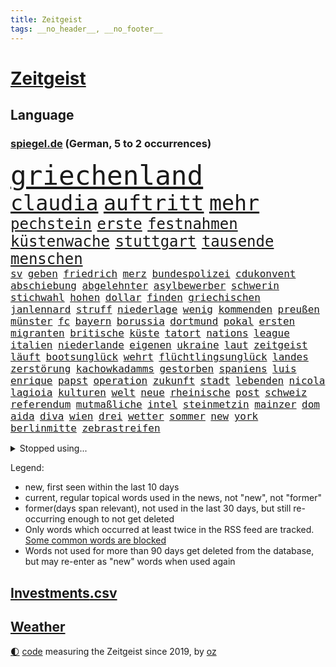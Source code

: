 ```yaml
---
title: Zeitgeist
tags: __no_header__, __no_footer__
---
```


# [Zeitgeist](https://oliz.io/zeitgeist/)

## Language

<h3><a href="https://www.spiegel.de" target="_blank">spiegel.de</a> (German, 5 to 2 occurrences)</h3>
<p style="font-family:monospace">
<span style="font-size:32pt"><a href="news_links.html#griechenland" class="current">griechenland</a></span>
<br>
<span style="font-size:25pt"><a href="news_links.html#claudia" class="current">claudia</a></span>
<span style="font-size:25pt"><a href="news_links.html#auftritt" class="current">auftritt</a></span>
<span style="font-size:25pt"><a href="news_links.html#mehr" class="current">mehr</a></span>
<br>
<span style="font-size:18pt"><a href="news_links.html#pechstein" class="new">pechstein</a></span>
<span style="font-size:18pt"><a href="news_links.html#erste" class="current">erste</a></span>
<span style="font-size:18pt"><a href="news_links.html#festnahmen" class="current">festnahmen</a></span>
<span style="font-size:18pt"><a href="news_links.html#küstenwache" class="current">küstenwache</a></span>
<span style="font-size:18pt"><a href="news_links.html#stuttgart" class="current">stuttgart</a></span>
<span style="font-size:18pt"><a href="news_links.html#tausende" class="current">tausende</a></span>
<span style="font-size:18pt"><a href="news_links.html#menschen" class="current">menschen</a></span>
<br>
<span style="font-size:12pt"><a href="news_links.html#sv" class="current">sv</a></span>
<span style="font-size:12pt"><a href="news_links.html#geben" class="current">geben</a></span>
<span style="font-size:12pt"><a href="news_links.html#friedrich" class="current">friedrich</a></span>
<span style="font-size:12pt"><a href="news_links.html#merz" class="current">merz</a></span>
<span style="font-size:12pt"><a href="news_links.html#bundespolizei" class="current">bundespolizei</a></span>
<span style="font-size:12pt"><a href="news_links.html#cdukonvent" class="new">cdukonvent</a></span>
<span style="font-size:12pt"><a href="news_links.html#abschiebung" class="current">abschiebung</a></span>
<span style="font-size:12pt"><a href="news_links.html#abgelehnter" class="new">abgelehnter</a></span>
<span style="font-size:12pt"><a href="news_links.html#asylbewerber" class="current">asylbewerber</a></span>
<span style="font-size:12pt"><a href="news_links.html#schwerin" class="current">schwerin</a></span>
<span style="font-size:12pt"><a href="news_links.html#stichwahl" class="current">stichwahl</a></span>
<span style="font-size:12pt"><a href="news_links.html#hohen" class="current">hohen</a></span>
<span style="font-size:12pt"><a href="news_links.html#dollar" class="current">dollar</a></span>
<span style="font-size:12pt"><a href="news_links.html#finden" class="current">finden</a></span>
<span style="font-size:12pt"><a href="news_links.html#griechischen" class="current">griechischen</a></span>
<span style="font-size:12pt"><a href="news_links.html#janlennard" class="current">janlennard</a></span>
<span style="font-size:12pt"><a href="news_links.html#struff" class="current">struff</a></span>
<span style="font-size:12pt"><a href="news_links.html#niederlage" class="current">niederlage</a></span>
<span style="font-size:12pt"><a href="news_links.html#wenig" class="current">wenig</a></span>
<span style="font-size:12pt"><a href="news_links.html#kommenden" class="current">kommenden</a></span>
<span style="font-size:12pt"><a href="news_links.html#preußen" class="new">preußen</a></span>
<span style="font-size:12pt"><a href="news_links.html#münster" class="current">münster</a></span>
<span style="font-size:12pt"><a href="news_links.html#fc" class="current">fc</a></span>
<span style="font-size:12pt"><a href="news_links.html#bayern" class="current">bayern</a></span>
<span style="font-size:12pt"><a href="news_links.html#borussia" class="current">borussia</a></span>
<span style="font-size:12pt"><a href="news_links.html#dortmund" class="current">dortmund</a></span>
<span style="font-size:12pt"><a href="news_links.html#pokal" class="current">pokal</a></span>
<span style="font-size:12pt"><a href="news_links.html#ersten" class="current">ersten</a></span>
<span style="font-size:12pt"><a href="news_links.html#migranten" class="current">migranten</a></span>
<span style="font-size:12pt"><a href="news_links.html#britische" class="current">britische</a></span>
<span style="font-size:12pt"><a href="news_links.html#küste" class="current">küste</a></span>
<span style="font-size:12pt"><a href="news_links.html#tatort" class="current">tatort</a></span>
<span style="font-size:12pt"><a href="news_links.html#nations" class="new">nations</a></span>
<span style="font-size:12pt"><a href="news_links.html#league" class="current">league</a></span>
<span style="font-size:12pt"><a href="news_links.html#italien" class="current">italien</a></span>
<span style="font-size:12pt"><a href="news_links.html#niederlande" class="current">niederlande</a></span>
<span style="font-size:12pt"><a href="news_links.html#eigenen" class="current">eigenen</a></span>
<span style="font-size:12pt"><a href="news_links.html#ukraine" class="current">ukraine</a></span>
<span style="font-size:12pt"><a href="news_links.html#laut" class="current">laut</a></span>
<span style="font-size:12pt"><a href="news_links.html#zeitgeist" class="new">zeitgeist</a></span>
<span style="font-size:12pt"><a href="news_links.html#läuft" class="current">läuft</a></span>
<span style="font-size:12pt"><a href="news_links.html#bootsunglück" class="current">bootsunglück</a></span>
<span style="font-size:12pt"><a href="news_links.html#wehrt" class="current">wehrt</a></span>
<span style="font-size:12pt"><a href="news_links.html#flüchtlingsunglück" class="new">flüchtlingsunglück</a></span>
<span style="font-size:12pt"><a href="news_links.html#landes" class="current">landes</a></span>
<span style="font-size:12pt"><a href="news_links.html#zerstörung" class="current">zerstörung</a></span>
<span style="font-size:12pt"><a href="news_links.html#kachowkadamms" class="current">kachowkadamms</a></span>
<span style="font-size:12pt"><a href="news_links.html#gestorben" class="current">gestorben</a></span>
<span style="font-size:12pt"><a href="news_links.html#spaniens" class="current">spaniens</a></span>
<span style="font-size:12pt"><a href="news_links.html#luis" class="current">luis</a></span>
<span style="font-size:12pt"><a href="news_links.html#enrique" class="new">enrique</a></span>
<span style="font-size:12pt"><a href="news_links.html#papst" class="current">papst</a></span>
<span style="font-size:12pt"><a href="news_links.html#operation" class="current">operation</a></span>
<span style="font-size:12pt"><a href="news_links.html#zukunft" class="current">zukunft</a></span>
<span style="font-size:12pt"><a href="news_links.html#stadt" class="current">stadt</a></span>
<span style="font-size:12pt"><a href="news_links.html#lebenden" class="current">lebenden</a></span>
<span style="font-size:12pt"><a href="news_links.html#nicola" class="current">nicola</a></span>
<span style="font-size:12pt"><a href="news_links.html#lagioia" class="new">lagioia</a></span>
<span style="font-size:12pt"><a href="news_links.html#kulturen" class="new">kulturen</a></span>
<span style="font-size:12pt"><a href="news_links.html#welt" class="current">welt</a></span>
<span style="font-size:12pt"><a href="news_links.html#neue" class="current">neue</a></span>
<span style="font-size:12pt"><a href="news_links.html#rheinische" class="current">rheinische</a></span>
<span style="font-size:12pt"><a href="news_links.html#post" class="current">post</a></span>
<span style="font-size:12pt"><a href="news_links.html#schweiz" class="current">schweiz</a></span>
<span style="font-size:12pt"><a href="news_links.html#referendum" class="current">referendum</a></span>
<span style="font-size:12pt"><a href="news_links.html#mutmaßliche" class="current">mutmaßliche</a></span>
<span style="font-size:12pt"><a href="news_links.html#intel" class="current">intel</a></span>
<span style="font-size:12pt"><a href="news_links.html#steinmetzin" class="new">steinmetzin</a></span>
<span style="font-size:12pt"><a href="news_links.html#mainzer" class="current">mainzer</a></span>
<span style="font-size:12pt"><a href="news_links.html#dom" class="current">dom</a></span>
<span style="font-size:12pt"><a href="news_links.html#aida" class="new">aida</a></span>
<span style="font-size:12pt"><a href="news_links.html#diva" class="new">diva</a></span>
<span style="font-size:12pt"><a href="news_links.html#wien" class="current">wien</a></span>
<span style="font-size:12pt"><a href="news_links.html#drei" class="current">drei</a></span>
<span style="font-size:12pt"><a href="news_links.html#wetter" class="current">wetter</a></span>
<span style="font-size:12pt"><a href="news_links.html#sommer" class="current">sommer</a></span>
<span style="font-size:12pt"><a href="news_links.html#new" class="current">new</a></span>
<span style="font-size:12pt"><a href="news_links.html#york" class="current">york</a></span>
<span style="font-size:12pt"><a href="news_links.html#berlinmitte" class="current">berlinmitte</a></span>
<span style="font-size:12pt"><a href="news_links.html#zebrastreifen" class="new">zebrastreifen</a></span>
</p>
<details>
<summary>Stopped using...</summary>
<p class="former" style="font-size:12pt">
worauf(970) investieren(969) myanmar(969) abstimmung(967) bewerber(967) geschrieben(967) umfeld(967) ließen(966) reduziert(966) schrieb(966) senat(966) 2016(965) beamte(965) florian(965) nigeria(965) angeklagter(964) debüt(964) einstigen(964) empörung(964) regel(964) verlängerung(964) arbeitete(963) keller(963) ausgeschlossen(962) bedeuten(962) beispielen(962) besonderen(962) bestellt(962) blockieren(962) co₂(962) finanziell(962) fleisch(962) geduld(962) geliefert(962) kolumnist(962) kraftvoll(962) positionen(962) preisen(962) bemüht(961) einstellen(961) fdpchef(961) hinweisen(961) klimawandels(961) teilnehmen(961) veranstaltung(961) verluste(961) gewissen(960) hervor(960) öffnen(960) favoriten(959) frust(959) innenministerium(959) persönlich(959) ton(959) verweigert(959) welle(959) argumente(958) bekanntesten(958) härter(958) kollaps(958) meldete(958) schwester(958) super(958) tausenden(958) weltkrieg(958) 10(957) kämpfer(957) schwangerschaft(957) tauchen(957) lastwagen(956) nahen(956) schuss(956) via(956) werke(956) zinsen(956) zählen(956) bekamen(955) fragt(955) gewinner(955) südafrika(955) verkauf(955) versprochen(955) einsetzen(954) entsetzt(954) gefährlicher(954) hotels(954) starker(954) berater(953) bürgermeisterin(953) geschäftsführer(953) lügen(953) restaurant(953) fahrrad(952) schüssen(952) frachter(951) gestoppt(951) präsidentin(951) störung(950) sendung(949) belegen(948) tür(947) tiefen(946) außerhalb(945) vieles(945) bäume(944) handel(944) konsum(943) regelung(942) nachgewiesen(941) teilnahme(941) s(940) vorteile(940) stürzen(937) ausrüstung(936) heutigen(935) umgeht(935) rang(933) solchen(932) bürgerinnen(931) unterdessen(931) journalist(929) schaut(927) koalitionspartner(926) elizabeth(920) ausgaben(916) foto(915) normalerweise(914) karlsruhe(913) ungewöhnlichen(911) flog(900) schadensersatz(900) last(895) einfache(888) umbau(865) fuhren(848) estland(840) trinken(839) demnächst(826) blut(783) umständen(759) lehren(724) eröffnung(712) stundenlang(711) arte(704) rereportage(704) drohenden(703) lebensmitteln(701) sichtbar(676) ausgefallen(675) flut(667) weibliche(667) konzerns(662) umkämpften(654) sechste(653) gewohnt(640) world(635) gemeinschaft(634) wirtschaftskrise(632) staatspräsident(620) tiger(616) beeinflusst(608) anton(607) games(607) abtreibung(605) gefeuert(603) harren(603) bekräftigt(601) rwe(599) grünenpolitiker(597) hofreiter(592) stern(592) bahnen(585) betrunken(583) erschlagen(581) beliebt(575) härte(572) gletscher(561) militärischen(561) ostukraine(560) kürzer(555) wahr(555) zustande(548) entsteht(547) stephen(546) einziger(541) beschossen(539) schütze(535) 87(534) kanzlers(528) borrell(527) oligarchen(526) symbol(523) fördern(519) oscar(519) berger(518) lemke(504) steffi(504) ausgeschieden(503) sankt(503) soldat(503) australier(501) schwieriger(499) wild(499) überwachung(498) einfachen(493) bürgerkrieg(490) krankheiten(490) bestand(488) gastbeitrag(485) herausgefunden(478) melnyk(475) zensur(473) ordnet(469) schülern(467) abseits(463) 98(462) gestärkt(458) fern(456) besetzte(450) charkiw(444) brandenburger(443) empfang(437) monarchie(433) unfällen(431) dilemma(428) klassenzimmer(427) spart(426) wiederaufbau(426) kalt(425) fair(414) zuschauern(413) auslösen(410) zugänglich(408) ertrinken(407) spannung(407) filialen(391) verschwanden(390) verhängnis(389) kinderinterview(387) halt(383) zustände(383) klimakatastrophe(379) discounter(377) bedingung(376) fernverkehr(369) cannabis(368) chefs(364) verbrennungsmotor(364) lidl(363) sportlich(363) 110(361) schwächen(359) yorks(357) identifizieren(355) kaffee(355) sexuell(355) verhaftung(353) veröffentlichen(353) gegenzug(352) sahen(351) verschickt(350) geschäftsmodell(349) einsätze(346) ukrainerusslandkrieg(346) uniper(346) knapper(345) älter(342) vorantreiben(338) nahrung(337) standards(337) fehlten(336) verstoßen(336) mob(334) verbraucherzentrale(332) krebserkrankung(331) gegensteuern(330) 27jährige(326) fragwürdig(325) islamische(325) uneins(324) frist(321) 2040(320) bond(320) solches(318) verleihung(318) chinesen(317) schwede(314) verstanden(314) träume(311) repressionen(310) zurückhaltung(310) demonstrierenden(307) angespannt(306) heimischen(306) bildband(302) tode(302) technisch(299) unterkunft(299) virginia(298) gründet(297) psychischen(296) wütet(295) 89(294) erlässt(291) twitteraccount(289) vogelgrippe(287) marken(286) shitstorm(285) oleksij(284) emsland(283) abwehren(281) tobias(280) fußballprofis(277) künstlich(277) boni(273) tagelang(273) rutschen(272) schmuck(272) wenigstens(272) link(271) abschuss(266) erforderlich(266) umweltfreundlich(264) beton(262) kurznachrichtendienst(262) finanzministerium(259) strafrechtliche(259) ndr(257) gewaltsam(254) sensible(252) eingehalten(251) makejew(250) zusage(249) rose(248) bestimmen(247) fliegt(246) szenarien(246) abwahl(244) arroganz(243) staatsmedien(243) scheinbar(242) hauptdarstellerin(241) kurzen(241) abgelegt(240) illegales(240) vergnügen(238) student(236) silva(235) direktor(233) geschenke(233) natogeneralsekretär(230) ukrainefeldzug(230) streits(228) ausgebremst(227) angewiesen(224) kocht(224) bahnmitarbeiter(223) betrugsvorwürfe(223) auszeichnung(222) schönheit(222) außenpolitik(221) energiepreisbremse(219) schlachtfeld(219) falschinformationen(218) verankert(218) entladen(217) begehrt(212) uskonzern(212) erfolgsrezept(211) vodafone(211) einheimische(210) nachrichtenagentur(209) ressort(209) abgesetzt(208) beworfen(207) geschmack(205) misstrauen(203) flugabwehr(201) flüchtlingsheim(201) überragt(200) tabu(199) antreibt(198) aufsehenerregenden(198) warnstreiks(198) 30jährige(196) jusos(196) böhmermann(195) brisantes(194) zigaretten(194) grundgesetz(191) räumung(189) umgangs(189) prophezeit(188) siemens(188) diplomatie(187) isolieren(185) inhaftierter(183) migrationspolitik(183) berlinwahl(182) bischöfe(182) sieges(182) sound(182) chefposten(181) richterinnen(180) vollsperrung(180) bräuchten(179) iwf(178) abgründe(177) angriffskrieges(177) gegensatz(177) steigern(177) tvsender(177) youtuber(177) bangladesch(176) segler(175) siebte(172) muster(171) unangenehm(170) getränke(168) exportieren(166) produkten(166) korruptionsermittlungen(165) wahlrecht(165) wiederholungswahl(165) lebenszeit(164) lehnten(164) wunderbare(164) angehören(163) befindlichkeiten(163) entsprechendes(163) sinnbild(163) porträtiert(162) frühjahrsoffensive(160) natürlicher(160) viereinhalb(160) frauenproblem(159) polizeigewalt(159) professionell(159) lahmlegen(157) luftraum(157) militärbasis(157) pakistans(157) zuschläge(157) aufgefallen(156) milliardenhilfen(156) umgebracht(156) freunden(155) redaktion(155) regenfälle(155) eröffnen(154) mehrjährige(154) haushalts(153) suv(153) 2028(152) datenschützer(152) straftäter(152) verlässlichen(152) öffentlichkeitswirksam(151) gewölbe(150) importe(150) nachteil(149) reisebus(149) säuglinge(149) europarat(148) großraum(148) gängige(147) meiste(147) beeindruckt(146) entnommen(146) friedensverhandlungen(146) manfred(146) gleichem(145) kandidatin(145) ussängerin(145) gerückt(143) verspannungen(143) aussieht(142) denkbar(142) ivan(142) toney(142) verzehr(142) gittern(141) halbinsel(140) nichtstun(140) paparazzi(140) flasche(138) lüdenscheid(138) privat(138) gefängnisstrafe(137) wucht(137) abläuft(136) bundeswirtschaftsminister(136) gelagert(136) playoffs(136) 66jährige(135) neutral(135) amüsant(134) ausstellung(134) grundnahrungsmittel(134) herstellers(134) hochhaus(133) junta(133) memphis(132) umfasst(132) unbezahlbar(132) prognosen(131) freier(129) gelaunt(129) parteifreund(129) republikanische(129) gastauftritt(127) erhalt(126) homosexueller(126) kyrgios(126) rückgrat(125) to(125) zurückholen(125) autofahren(124) draisaitl(124) marode(124) linda(123) palästinensern(123) streifen(123) griffen(122) schlammlawinen(122) sportwagen(122) vermeintlicher(122) krebsmedikamente(121) anja(120) büßen(120) räume(120) späten(120) theoretisch(119) titelrennen(119) weimar(119) clinton(117) stetig(117) süchtig(117) grundsteuer(116) renten(116) landesweite(115) unbekannt(115) angemessen(114) state(114) sticht(114) ausfällen(113) flüchtlingspolitik(113) verkürzen(113) deutschkolumne(112) filmen(112) geständnis(112) lauf(112) läufer(112) autounfall(111) erinnerungslücken(111) insekten(111) media(111) posiert(111) versteht(111) überzogen(111) 29jährigen(110) boote(110) fernhalten(110) fernseher(110) spiegelredakteurin(110) unfallzahlen(110) etat(109) spezies(109) dragshows(108) usbürger(108) aktive(107) befragten(107) helsinki(107) maßgeblich(107) militäreinsatz(107) sommerspiele(106) eon(105) abzocke(104) marius(104) feministische(103) hochzeiten(103) stillstand(103) sturmgewehren(103) systematische(103) gültige(102) vorausgegangen(102) blamage(101) eukommissionspräsidentin(101) packt(101) leise(99) ungelöst(99) dissens(98) h5n1(98) on(98) tanzverbot(98) abrechnung(97) antakya(97) beansprucht(97) erdbebengebiet(97) ferne(97) magen(97) poker(97) ställen(97) teilerfolg(97) hermann(96) herrmanns(96) präsidentschaft(96) reschke(96) sächsische(96) verbreitete(96) bahnstreik(95) luftwaffenstützpunkt(94) sogenannter(94) stärkste(94) taktische(94) taxifahrer(93) abgeraten(92) joggen(92) spiegelreport(92) verschwörungstheorien(92) bürogebäude(91) darmstadt(91) gladbach(91) grünenspitzenkandidatin(91) koalitionen(91) bewertung(90) buchstaben(90) kommentatoren(90) verschont(90) warriors(90) wehr(90) überfalls(90) übernachten(90) organe(89) wallace(89) eigner(88) flüchtlingsgipfel(88) spendieren(88) sprachtests(88) tattoo(88) fahrern(87) geredet(87) heutzutage(87) krawall(87) nuklearen(87) panzerhersteller(87) rezension(87) sicherheitslage(87) konzernen(86) standing(86) verstand(86) wänden(86) akzeptiert(85) entweder(85) josep(85) norditalien(85) türkisch(85) erhärtet(84) grundschulkinder(84) höhle(84) müde(84) wachsender(84) zustehen(84) beigetragen(83) erringt(83) eskortiert(83) gejagt(83) genervt(83) jessica(83) neuhaus(83) umweltverbände(83) wetterphänomen(83) ökonomin(83) auszüge(82) eishockeystar(82) gehege(82) haushaltsstreit(82) regelmäßige(82) schulklasse(82) sexuelles(82) territorium(82) wang(82) yi(82) jusochefin(81) meeresspiegel(81) rekonstruieren(81) rosenthal(81) ruiniert(81) weltreise(81) überforderung(81) 37jähriger(80) anarchie(80) dekret(80) geschlachtet(80) neidisch(80) planungssicherheit(80) stehe(80) bundespräsidenten(79) gropp(79) praktikantin(79) reint(79) stadionverbot(79) trainerin(79) zubereitung(79) aufstellung(78) erhaltenen(78) glitter(78) jüngster(78) sz(78) ausländischer(77) ebbe(77) eingegraben(77) geschehen(77) gesteht(77) grafikanalyse(77) henrik(77) jesse(77) messen(77) progressive(77) rodung(77) stammende(77) söldnerchef(77) unfaire(77) wurf(77) 13000(76) bülter(76) handelte(76) konstruktive(76) nützlich(76) sicherheitsberater(76) umgangen(76) wassermangel(76) army(75) beitragszahler(75) bestände(75) dominieren(75) hightech(75) itunternehmer(75) kassen(75) regisseure(75) stach(75) verstaatlichte(75) eigentlichen(74) karsten(74) kiffen(74) legalisiert(74) mast(74) verirrt(74) einbauen(73) energiepreisbremsen(73) laune(73) pascal(73) psychotherapeutin(73) franca(72) obrador(72) zerbrechen(72) zocken(72) 2012(71) lagert(71) lord(71) lost(71) mikroben(71) mitgründer(71) nablus(71) pen(71) sterbehilfe(71) bascher(70) erwarteten(70) falschmeldungen(70) grizzlies(70) konsumenten(70) militärparade(70) morant(70) nationaler(70) planungen(70) suspendieren(70) frankie(69) impfen(69) klicks(69) naiv(69) platzhirsche(69) rechtspopulistische(69) zweitstärkste(69) alison(68) baugenehmigungen(68) brooks(68) errichten(68) kartellamt(68) taxi(68) beitragszahlern(67) bestehende(67) eidgenossen(67) filmstars(67) handelsketten(67) krachte(67) patientenakte(67) unprofessionell(67) angriffslustiger(66) slowakei(66) torte(66) weser(66) antiken(65) elterngeld(65) pompeji(65) tatwaffe(65) trophäe(65) ältester(65) einzuhalten(64) erkrankungen(64) ostafrikanischen(64) tropischen(64) abkühlung(63) ahnden(63) bildungsökonom(63) damaliger(63) dichtmachen(63) ludger(63) operationen(63) qin(63) segeljacht(63) therapeuten(63) wößmann(63) 81jähriger(62) bildungspolitik(62) defekt(62) europarats(62) pausieren(62) 175(61) fantasie(61) gehofft(61) getränk(61) hitlers(61) kraken(61) militanten(61) caspar(60) d(59) einschlagen(59) fußballern(59) helga(59) spdkanzler(59) altersgrenze(58) ergibt(58) gesunkene(58) russe(58) sackte(58) schriftstellervereinigung(58) sportstudio(58) begräbt(57) gründung(57) kartenspiele(57) panzerhaubitzen(57) technischer(57) abgelegene(56) bestechlichkeit(56) dauerhafte(56) doha(56) gesundheitswesen(56) muttertag(56) roher(56) trauen(56) unomenschenrechtsrat(56) westeuropa(56) bundeskriminalamt(55) joint(55) küssen(55) remmo(55) verblüffender(55) chronologie(54) einbau(54) geschlechtsidentität(54) rekordchampion(54) schnellere(54) videospiele(54) übergossen(54) alexandra(53) bürgerschaftswahl(53) derzeitige(53) provisorischen(53) urban(53) öffentlichrechtliche(53) abgehoben(52) bremerhaven(52) fitnessstudio(52) mesut(52) rückläufig(52) özil(52) aufwachen(51) erfreut(51) exportiert(51) gespannt(51) mercedesbenz(51) schulbehörde(51) turbulente(51) vergütungen(51) bestechung(50) bett(50) gelungenes(50) greenwashing(50) kunstfreiheit(50) luna(50) westlicher(50) basteln(49) jake(49) prosieben(49) sonntagabend(49) bundeseigene(48) bädern(48) furious(48) lesern(48) raumschiff(48) reifen(48) schaefer(48) baker(47) denkpause(47) heißem(47) lebensmittelpreise(47) megawarnstreik(47) militärstützpunkt(47) verpennt(47) vorausgesetzt(47) account(46) ersparen(46) mist(46) boykottiert(45) dfbpräsident(45) klimazielen(44) tötungsdelikt(44) festlegen(43) verwüstungen(43) zweijährigen(43) drugs(42) empfinden(42) gemälde(42) how(42) höherer(42) jacob(42) kohls(42) oberbayern(42) sell(42) türkeiwahlen(42) usjustizministerium(42) betonte(41) diagnostiziert(41) jeanne(41) lohnerhöhung(41) schade(41) weltordnung(41) einsamen(40) filmte(40) känguru(40) militärblogger(40) währungsfonds(40) entlarvt(39) feiertage(39) trümmerfeld(39) verhandlungsrunden(39) verlesen(39) gewagten(38) vornehmen(38) ächtung(38) 180(37) 45jährigen(37) aufrüstung(37) kriegt(37) legale(37) misere(37) staatsbürger(37) abschaltung(36) grabstein(36) krankt(36) nebenkläger(36) rudy(36) stabilen(36) anhang(35) ausgeschrieben(35) exkanzler(35) fm4(35) magie(35) olli(35) punktete(35) schmelzen(35) spruch(35) weste(35) anadolu(34) begrenzung(34) erforscht(34) monica(34) olearius(34) unumkehrbar(34) verzögerte(34) übersät(34) eufirmen(33) geopolitische(33) herten(33) nutzlos(33) staatsgeheimnisse(33) constantin(32) durften(32) superkraft(32) verweigern(32) 92(31) autopsie(31) retteten(31) sexualität(31) ussender(31) entbunden(30) militärregierung(30) abgeschlossene(29) militärfirma(29) gerichtlich(28) kuchen(28) awdijiwka(27) biermarke(27) brett(27) bürgerschaft(27) endspurt(27) rammte(27) trumpft(27) verwerfungen(27) 8000(26) erhöhte(26) rettungshubschrauber(26) usunternehmen(26) curry(25) diebstahl(25) erkämpft(25) kürzester(25) nachwuchshoffnung(25) rahmedetalbrücke(25) verteidigerin(25) zulässig(25) bewahrt(24) dringende(24) hauptsächlich(24) läuferin(24) montevideo(24) vierten(24) besetztes(23) edna(23) euaußenbeauftragte(23) exsowjetrepubliken(23) firmenpleiten(23) insolvenzen(23) soziales(23) altenstadt(22) attraktion(22) eisenbahngewerkschaft(22) ernannte(22) haustür(22) illustrierten(22) machtkämpfe(22) regalen(22) rodríguez(22) ansage(21) designierter(21) evenepoel(21) exaudichef(21) exbürgermeister(21) gedeckt(21) konzernführung(21) minutenlang(21) nazideutschland(21) remco(21) uspolitiker(21) väter(21) xl(21) hoffnungslos(20) kairo(20) projekts(20) spdfraktion(20) trauzeuge(20) call(19) candy(19) crush(19) duty(19) südküste(19) artikeln(18) herzustellen(18) jahrzehntealten(18) lobby(18) mastbruch(18) miese(18) millionenboni(18) raubüberfall(18) schweinefleisch(18) ausgang(17) bremenwahl(17) aufregende(16) problematisch(16) regierungen(16) sekte(16) sektenführer(16) abtrünnige(15) bahnunternehmen(15) berchtesgadener(15) denachef(15) eliten(15) iglu(15) lobes(15) nachgesagt(15) omar(15) trittbrettfahrer(15) verfangen(15) 53jährige(14) ausrufen(14) camp(14) entziehen(14) nötigen(14) weltwetterorganisation(14) wmo(14) audichef(13) endzeitsekte(13) gegenschlag(13) gehungert(13) glückliche(13) godfather(13) güter(13) wärmepumpengeschäft(13) back(12) bereitwillig(12) unterschätzt(12) asylanträge(11) diskutierten(11) edmonton(11) exbotschafter(11) kinschal(11) oilers(11) vice(11)
</p>
</details>
<p>Legend:
<ul>
<li><span class="new">new</span>, first seen within the last 10 days</li>
<li><span class="current">current</span>, regular topical words used in the news, not "new", not "former"</li>
<li><span class="former">former(days span relevant)</span>, not used in the last 30 days, but still re-occurring enough to not get deleted</li>
<li>Only words which occurred at least twice in the RSS feed are tracked. <a href="language/filters.py">Some common words are blocked</a></li>
<li>Words not used for more than 90 days get deleted from the database, but may re-enter as "new" words when used again</li>
</ul>
</p>

## [Investments](investments.html)[.csv](investments.csv)

## [Weather](weather.html)

<footer>
<a href="javascript:toggleTheme()" class="nav">🌓</a>
<a href="https://github.com/ooz/zeitgeist">code</a> measuring the Zeitgeist since 2019, by <a href="https://oliz.io">oz</a>
</footer>
